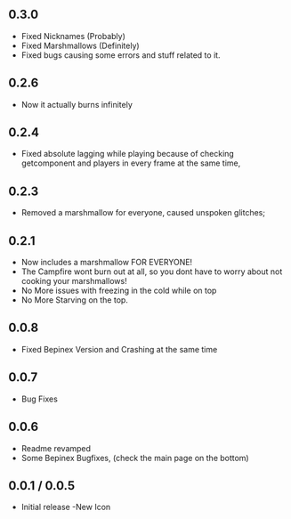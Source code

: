 ## 0.3.0
- Fixed Nicknames (Probably)
- Fixed Marshmallows (Definitely)
- Fixed bugs causing some errors and stuff related to it.

## 0.2.6
- Now it actually burns infinitely

## 0.2.4
- Fixed absolute lagging while playing because of checking getcomponent and players in every frame at the same time,

## 0.2.3
- Removed a marshmallow for everyone, caused unspoken glitches;
## 0.2.1
- Now includes a marshmallow FOR EVERYONE!
- The Campfire wont burn out at all, so you dont have to worry about not cooking your marshmallows!
- No More issues with freezing in the cold while on top 
- No More Starving on the top.

## 0.0.8
- Fixed Bepinex Version and Crashing at the same time

## 0.0.7
- Bug Fixes

## 0.0.6
- Readme revamped
- Some Bepinex Bugfixes, (check the main page on the bottom)

## 0.0.1 / 0.0.5
- Initial release
-New Icon